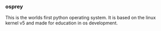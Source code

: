 ### osprey
This is the worlds first python operating system. It is based on the linux kernel v5 and made for education in os development.
